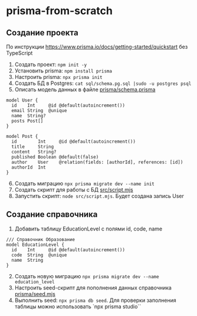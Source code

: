 # prisma-from-scratch

## Создание проекта

По инструкции https://www.prisma.io/docs/getting-started/quickstart без TypeScript

1. Создать проект: `npm init -y`
2. Установить prisma: `npm install prisma` 
3. Настроить prisma: `npx prisma init`
4. Создать БД в Postgres: `cat sql/schema.pg.sql |sudo -u postgres psql`
5. Описать модель данных в файле [prisma/schema.prisma](prisma/schema.prisma) 
```
model User {
  id    Int     @id @default(autoincrement())
  email String  @unique
  name  String?
  posts Post[]
}

model Post {
  id        Int     @id @default(autoincrement())
  title     String
  content   String?
  published Boolean @default(false)
  author    User    @relation(fields: [authorId], references: [id])
  authorId  Int
}
```
6. Создать миграцию `npx prisma migrate dev --name init`
7. Создать скрипт для работы с БД [src/script.mjs](src/script.mjs)
8. Запустить скрипт: `node src/script.mjs`. Будет создана запись User

## Создание справочника

1. Добавить таблицу EducationLevel с полями id, code, name

```  
/// Справочник Образование
model EducationLevel {
  id    Int     @id @default(autoincrement())
  code  String  @unique
  name  String
}
```
2. Создать новую миграцию `npx prisma migrate dev --name education_level` 
3. Настроить seed-скрипт для пополнения данных справочника  [prisma/seed.mjs](prisma/seed.mjs)
4. Выполнить seed: `npx prisma db seed`. Для проверки заполнения таблицы можно использовать `npx prisma studio``
